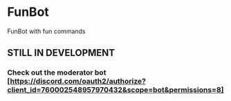 # FunBot
FunBot with fun commands
## STILL IN DEVELOPMENT

### Check out the moderator bot [https://discord.com/oauth2/authorize?client_id=760002548957970432&scope=bot&permissions=8]
